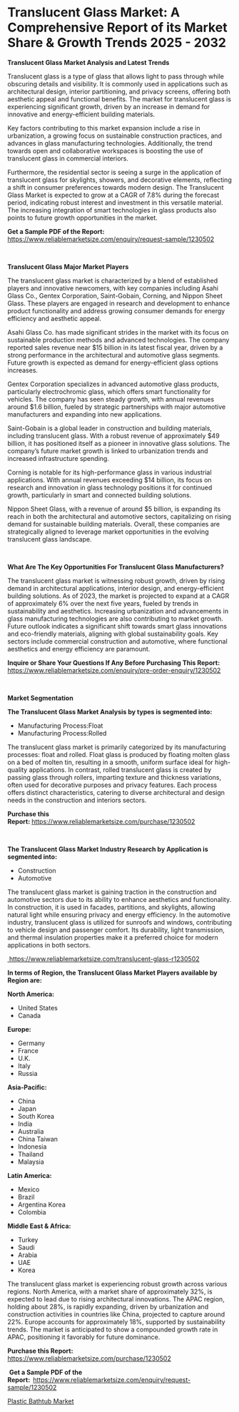 <p><h1>Translucent Glass Market: A Comprehensive Report of its Market Share & Growth Trends 2025 - 2032</h1></p><p><strong>Translucent Glass Market Analysis and Latest Trends</strong></p>
<p><p>Translucent glass is a type of glass that allows light to pass through while obscuring details and visibility. It is commonly used in applications such as architectural design, interior partitioning, and privacy screens, offering both aesthetic appeal and functional benefits. The market for translucent glass is experiencing significant growth, driven by an increase in demand for innovative and energy-efficient building materials. </p><p>Key factors contributing to this market expansion include a rise in urbanization, a growing focus on sustainable construction practices, and advances in glass manufacturing technologies. Additionally, the trend towards open and collaborative workspaces is boosting the use of translucent glass in commercial interiors. </p><p>Furthermore, the residential sector is seeing a surge in the application of translucent glass for skylights, showers, and decorative elements, reflecting a shift in consumer preferences towards modern design. The Translucent Glass Market is expected to grow at a CAGR of 7.8% during the forecast period, indicating robust interest and investment in this versatile material. The increasing integration of smart technologies in glass products also points to future growth opportunities in the market.</p></p>
<p><strong>Get a Sample PDF of the Report:&nbsp;</strong> <a href="https://www.reliablemarketsize.com/enquiry/request-sample/1230502?utm_campaign=2799&utm_medium=2&utm_source=Github&utm_content=ia&utm_term=04042025&utm_id=translucent-glass">https://www.reliablemarketsize.com/enquiry/request-sample/1230502</a></p>
<p>&nbsp;</p>
<p><strong>Translucent Glass Major Market Players</strong></p>
<p><p>The translucent glass market is characterized by a blend of established players and innovative newcomers, with key companies including Asahi Glass Co., Gentex Corporation, Saint-Gobain, Corning, and Nippon Sheet Glass. These players are engaged in research and development to enhance product functionality and address growing consumer demands for energy efficiency and aesthetic appeal.</p><p>Asahi Glass Co. has made significant strides in the market with its focus on sustainable production methods and advanced technologies. The company reported sales revenue near $15 billion in its latest fiscal year, driven by a strong performance in the architectural and automotive glass segments. Future growth is expected as demand for energy-efficient glass options increases.</p><p>Gentex Corporation specializes in advanced automotive glass products, particularly electrochromic glass, which offers smart functionality for vehicles. The company has seen steady growth, with annual revenues around $1.6 billion, fueled by strategic partnerships with major automotive manufacturers and expanding into new applications.</p><p>Saint-Gobain is a global leader in construction and building materials, including translucent glass. With a robust revenue of approximately $49 billion, it has positioned itself as a pioneer in innovative glass solutions. The company’s future market growth is linked to urbanization trends and increased infrastructure spending.</p><p>Corning is notable for its high-performance glass in various industrial applications. With annual revenues exceeding $14 billion, its focus on research and innovation in glass technology positions it for continued growth, particularly in smart and connected building solutions.</p><p>Nippon Sheet Glass, with a revenue of around $5 billion, is expanding its reach in both the architectural and automotive sectors, capitalizing on rising demand for sustainable building materials. Overall, these companies are strategically aligned to leverage market opportunities in the evolving translucent glass landscape.</p></p>
<p>&nbsp;</p>
<p><strong>What Are The Key Opportunities For Translucent Glass Manufacturers?</strong></p>
<p><p>The translucent glass market is witnessing robust growth, driven by rising demand in architectural applications, interior design, and energy-efficient building solutions. As of 2023, the market is projected to expand at a CAGR of approximately 6% over the next five years, fueled by trends in sustainability and aesthetics. Increasing urbanization and advancements in glass manufacturing technologies are also contributing to market growth. Future outlook indicates a significant shift towards smart glass innovations and eco-friendly materials, aligning with global sustainability goals. Key sectors include commercial construction and automotive, where functional aesthetics and energy efficiency are paramount.</p></p>
<p><strong>Inquire or Share Your Questions If Any Before Purchasing This Report:</strong> <a href="https://www.reliablemarketsize.com/enquiry/pre-order-enquiry/1230502?utm_campaign=2799&utm_medium=2&utm_source=Github&utm_content=ia&utm_term=04042025&utm_id=translucent-glass">https://www.reliablemarketsize.com/enquiry/pre-order-enquiry/1230502</a></p>
<p>&nbsp;</p>
<p><strong>Market Segmentation</strong></p>
<p><strong>The Translucent Glass Market Analysis by types is segmented into:</strong></p>
<p><ul><li>Manufacturing Process:Float</li><li>Manufacturing Process:Rolled</li></ul></p>
<p><p>The translucent glass market is primarily categorized by its manufacturing processes: float and rolled. Float glass is produced by floating molten glass on a bed of molten tin, resulting in a smooth, uniform surface ideal for high-quality applications. In contrast, rolled translucent glass is created by passing glass through rollers, imparting texture and thickness variations, often used for decorative purposes and privacy features. Each process offers distinct characteristics, catering to diverse architectural and design needs in the construction and interiors sectors.</p></p>
<p><strong>Purchase this Report:&nbsp;</strong><a href="https://www.reliablemarketsize.com/purchase/1230502?utm_campaign=2799&utm_medium=2&utm_source=Github&utm_content=ia&utm_term=04042025&utm_id=translucent-glass">https://www.reliablemarketsize.com/purchase/1230502</a></p>
<p>&nbsp;</p>
<p><strong>The Translucent Glass Market Industry Research by Application is segmented into:</strong></p>
<p><ul><li>Construction</li><li>Automotive</li></ul></p>
<p><p>The translucent glass market is gaining traction in the construction and automotive sectors due to its ability to enhance aesthetics and functionality. In construction, it is used in facades, partitions, and skylights, allowing natural light while ensuring privacy and energy efficiency. In the automotive industry, translucent glass is utilized for sunroofs and windows, contributing to vehicle design and passenger comfort. Its durability, light transmission, and thermal insulation properties make it a preferred choice for modern applications in both sectors.</p></p>
<p><a href="https://www.reliablemarketsize.com/translucent-glass-r1230502?utm_campaign=2799&utm_medium=2&utm_source=Github&utm_content=ia&utm_term=04042025&utm_id=translucent-glass">&nbsp;https://www.reliablemarketsize.com/translucent-glass-r1230502</a></p>
<p><strong>In terms of Region, the Translucent Glass Market Players available by Region are:</strong></p>
<p>
    <p> <strong> North America: </strong>
        <ul>
            <li>United States</li>
            <li>Canada</li>
        </ul>
        </p> 
    <p> <strong> Europe: </strong>
        <ul>
            <li>Germany</li>
            <li>France</li>
            <li>U.K.</li>
            <li>Italy</li>
            <li>Russia</li>
        </ul>
        </p> 
    <p> <strong> Asia-Pacific: </strong>
        <ul>
            <li>China</li>
            <li>Japan</li>
            <li>South Korea</li>
            <li>India</li>
            <li>Australia</li>
            <li>China Taiwan</li>
            <li>Indonesia</li>
            <li>Thailand</li>
            <li>Malaysia</li>
        </ul>
        </p> 
    <p> <strong> Latin America: </strong>
        <ul>
            <li>Mexico</li>
            <li>Brazil</li>
            <li>Argentina Korea</li>
            <li>Colombia</li>
        </ul>
        </p> 
    <p> <strong> Middle East & Africa: </strong>
        <ul>
            <li>Turkey</li>
            <li>Saudi</li>
            <li>Arabia</li>
            <li>UAE</li>
            <li>Korea</li>
        </ul>
    </p>
    </p>
<p><p>The translucent glass market is experiencing robust growth across various regions. North America, with a market share of approximately 32%, is expected to lead due to rising architectural innovations. The APAC region, holding about 28%, is rapidly expanding, driven by urbanization and construction activities in countries like China, projected to capture around 22%. Europe accounts for approximately 18%, supported by sustainability trends. The market is anticipated to show a compounded growth rate in APAC, positioning it favorably for future dominance.</p></p>
<p><strong>Purchase this Report: </strong><a href="https://www.reliablemarketsize.com/purchase/1230502?utm_campaign=2799&utm_medium=2&utm_source=Github&utm_content=ia&utm_term=04042025&utm_id=translucent-glass">https://www.reliablemarketsize.com/purchase/1230502</a></p>
<p>&nbsp;<strong>Get a Sample PDF of the Report:&nbsp;&nbsp;</strong><a href="https://www.reliablemarketsize.com/enquiry/request-sample/1230502?utm_campaign=2799&utm_medium=2&utm_source=Github&utm_content=ia&utm_term=04042025&utm_id=translucent-glass">https://www.reliablemarketsize.com/enquiry/request-sample/1230502</a></p>
<p><strong></strong></p>
<p><p><a href="https://github.com/chikenmhamdi/Market-Research-Report-List-1/blob/main/plastic-bathtub-market.md?utm_campaign=2799&utm_medium=2&utm_source=Github&utm_content=ia&utm_term=04042025&utm_id=translucent-glass">Plastic Bathtub Market</a></p></p>